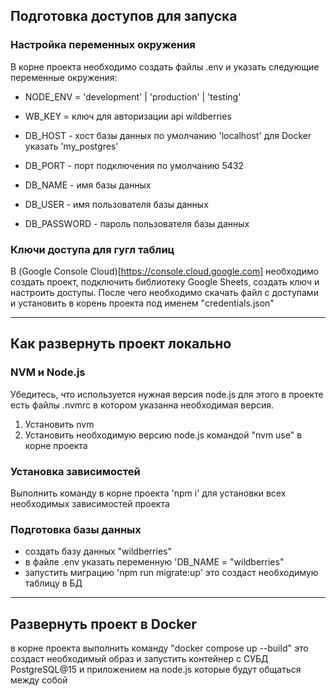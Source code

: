 ## Подготовка доступов для запуска

### Настройка переменных окружения

В корне проекта необходимо создать файлы .env и указать следующие переменные окружения:

- NODE_ENV = 'development' | 'production' | 'testing'

- WB_KEY = ключ для авторизации api wildberries

- DB_HOST - хост базы данных по умолчанию 'localhost' для Docker указать 'my_postgres'
- DB_PORT - порт подключения по умолчанию 5432
- DB_NAME - имя базы данных
- DB_USER - имя пользователя базы данных
- DB_PASSWORD - пароль пользователя базы данных

### Ключи доступа для гугл таблиц

В (Google Console Cloud)[https://console.cloud.google.com] необходимо создать проект, подключить библиотеку Google Sheets, создать ключ и настроить доступы. После чего необходимо скачать файл с доступами и установить в корень проекта под именем "credentials.json"

---

## Как развернуть проект локально

### NVM и Node.js

Убедитесь, что используется нужная версия node.js для этого в проекте есть файлы .nvmrc в котором указанна необходимая версия.

1. Установить nvm
2. Установить необходимую версию node.js командой "nvm use" в корне проекта

### Установка зависимостей

Выполнить команду в корне проекта 'npm i' для установки всех необходимых зависимостей проекта

### Подготовка базы данных

- создать базу данных "wildberries"
- в файле .env указать переменную 'DB_NAME = "wildberries"
- запустить миграцию 'npm run migrate:up' это создаст необходимую таблицу в БД

---

## Развернуть проект в Docker

в корне проекта выполнить команду "docker compose up --build" это создаст необходимый образ и запустить контейнер с СУБД PostgreSQL@15 и приложением на node.js которые будут общаться между собой
